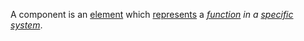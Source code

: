 A component is an [element](https://github.com/gcassel/Modular-Organization-Terminology/blob/master/terms/element.md) which [represents](https://github.com/gcassel/Modular-Organization-Terminology/blob/master/terms/representation.md) a *[function](https://github.com/gcassel/Modular-Organization-Terminology/blob/master/terms/function.md) in a [specific](https://github.com/gcassel/Modular-Organization-Terminology/blob/master/terms/specific.md)  [system](https://github.com/gcassel/Modular-Organization-Terminology/blob/master/terms/system.md)*.
